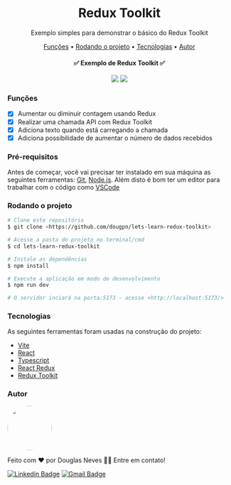<h1 align="center">Redux Toolkit</h1>

<p align="center">Exemplo simples para demonstrar o básico do Redux Toolkit</p>

<p align="center">
 <a href="#funções">Funções</a> • 
 <a href="#Pré-requisitos">Rodando o projeto</a> • 
 <a href="#tecnologias">Tecnologias</a> • 
 <a href="#autor">Autor</a>
</p>

<h4 align="center"> 
	✅  Exemplo de Redux Toolkit  ✅
</h4>

<p align="center">
<img  src="https://user-images.githubusercontent.com/62621650/188876932-b8d73dfe-b956-4740-a2cf-6c4557930a7e.png" />
<img  src="https://user-images.githubusercontent.com/62621650/188877175-4ea0a9da-4044-44b4-8dfe-b6a6f4afaf99.png" />
</p>

### Funções

- [x] Aumentar ou diminuir contagem usando Redux
- [x] Realizar uma chamada API com Redux Toolkit
- [x] Adiciona texto quando está carregando a chamada
- [x] Adiciona possibilidade de aumentar o número de dados recebidos

### Pré-requisitos

Antes de começar, você vai precisar ter instalado em sua máquina as seguintes ferramentas:
[Git](https://git-scm.com), [Node.js](https://nodejs.org/en/). 
Além disto é bom ter um editor para trabalhar com o código como [VSCode](https://code.visualstudio.com/)

### Rodando o projeto

```bash
# Clone este repositório
$ git clone <https://github.com/dougpn/lets-learn-redux-toolkit>

# Acesse a pasta do projeto no terminal/cmd
$ cd lets-learn-redux-toolkit

# Instale as dependências
$ npm install

# Execute a aplicação em modo de desenvolvimento
$ npm run dev

# O servidor inciará na porta:5173 - acesse <http://localhost:5173/>
```
### Tecnologias

As seguintes ferramentas foram usadas na construção do projeto:

- [Vite](https://vitejs.dev)
- [React](https://reactjs.org)
- [Typescript](https://www.typescriptlang.org/)
- [React Redux](https://react-redux.js.org/)
- [Redux Toolkit](https://redux-toolkit.js.org/)

### Autor

<a href="https://github.com/dougpn/">
 <img style="border-radius: 50%;" src="https://avatars2.githubusercontent.com/u/62621650?s=400&u=d9672bc16aaaf1fd2b3df06d7e42068ffec48525&v=4" width="100px />
 <br />
 <sub><b>Douglas Neves</b></sub></a> <a href="https://github.com/dougpn" ></a>


Feito com ❤️ por Douglas Neves 👋🏽 Entre em contato!

[![Linkedin Badge](https://img.shields.io/badge/-Douglas-blue?style=flat-square&logo=Linkedin&logoColor=white&link=https://www.linkedin.com/in/douglaspneves/)](https://www.linkedin.com/in/douglaspneves/) 
[![Gmail Badge](https://img.shields.io/badge/-nevesdouglasp@gmail.com-c14438?style=flat-square&logo=Gmail&logoColor=white&link=mailto:nevesdouglasp@gmail.com)](mailto:nevesdouglasp@gmail.com)
